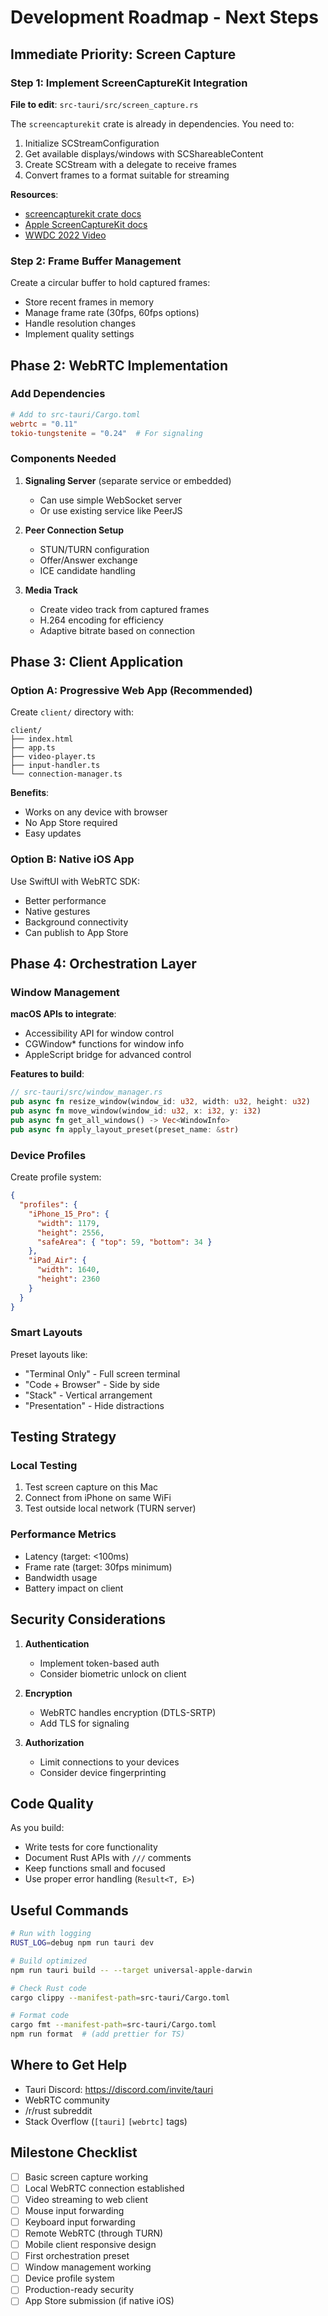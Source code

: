 # Development Roadmap - Next Steps

## Immediate Priority: Screen Capture

### Step 1: Implement ScreenCaptureKit Integration

**File to edit**: `src-tauri/src/screen_capture.rs`

The `screencapturekit` crate is already in dependencies. You need to:

1. Initialize SCStreamConfiguration
2. Get available displays/windows with SCShareableContent
3. Create SCStream with a delegate to receive frames
4. Convert frames to a format suitable for streaming

**Resources**:
- [screencapturekit crate docs](https://docs.rs/screencapturekit/)
- [Apple ScreenCaptureKit docs](https://developer.apple.com/documentation/screencapturekit)
- [WWDC 2022 Video](https://developer.apple.com/videos/play/wwdc2022/10156/)

### Step 2: Frame Buffer Management

Create a circular buffer to hold captured frames:
- Store recent frames in memory
- Manage frame rate (30fps, 60fps options)
- Handle resolution changes
- Implement quality settings

## Phase 2: WebRTC Implementation

### Add Dependencies

```toml
# Add to src-tauri/Cargo.toml
webrtc = "0.11"
tokio-tungstenite = "0.24"  # For signaling
```

### Components Needed

1. **Signaling Server** (separate service or embedded)
   - Can use simple WebSocket server
   - Or use existing service like PeerJS

2. **Peer Connection Setup**
   - STUN/TURN configuration
   - Offer/Answer exchange
   - ICE candidate handling

3. **Media Track**
   - Create video track from captured frames
   - H.264 encoding for efficiency
   - Adaptive bitrate based on connection

## Phase 3: Client Application

### Option A: Progressive Web App (Recommended)

Create `client/` directory with:
```
client/
├── index.html
├── app.ts
├── video-player.ts
├── input-handler.ts
└── connection-manager.ts
```

**Benefits**:
- Works on any device with browser
- No App Store required
- Easy updates

### Option B: Native iOS App

Use SwiftUI with WebRTC SDK:
- Better performance
- Native gestures
- Background connectivity
- Can publish to App Store

## Phase 4: Orchestration Layer

### Window Management

**macOS APIs to integrate**:
- Accessibility API for window control
- CGWindow* functions for window info
- AppleScript bridge for advanced control

**Features to build**:
```rust
// src-tauri/src/window_manager.rs
pub async fn resize_window(window_id: u32, width: u32, height: u32)
pub async fn move_window(window_id: u32, x: i32, y: i32)
pub async fn get_all_windows() -> Vec<WindowInfo>
pub async fn apply_layout_preset(preset_name: &str)
```

### Device Profiles

Create profile system:
```json
{
  "profiles": {
    "iPhone_15_Pro": {
      "width": 1179,
      "height": 2556,
      "safeArea": { "top": 59, "bottom": 34 }
    },
    "iPad_Air": {
      "width": 1640,
      "height": 2360
    }
  }
}
```

### Smart Layouts

Preset layouts like:
- "Terminal Only" - Full screen terminal
- "Code + Browser" - Side by side
- "Stack" - Vertical arrangement
- "Presentation" - Hide distractions

## Testing Strategy

### Local Testing
1. Test screen capture on this Mac
2. Connect from iPhone on same WiFi
3. Test outside local network (TURN server)

### Performance Metrics
- Latency (target: <100ms)
- Frame rate (target: 30fps minimum)
- Bandwidth usage
- Battery impact on client

## Security Considerations

1. **Authentication**
   - Implement token-based auth
   - Consider biometric unlock on client

2. **Encryption**
   - WebRTC handles encryption (DTLS-SRTP)
   - Add TLS for signaling

3. **Authorization**
   - Limit connections to your devices
   - Consider device fingerprinting

## Code Quality

As you build:
- Write tests for core functionality
- Document Rust APIs with `///` comments
- Keep functions small and focused
- Use proper error handling (`Result<T, E>`)

## Useful Commands

```bash
# Run with logging
RUST_LOG=debug npm run tauri dev

# Build optimized
npm run tauri build -- --target universal-apple-darwin

# Check Rust code
cargo clippy --manifest-path=src-tauri/Cargo.toml

# Format code
cargo fmt --manifest-path=src-tauri/Cargo.toml
npm run format  # (add prettier for TS)
```

## Where to Get Help

- Tauri Discord: https://discord.com/invite/tauri
- WebRTC community
- /r/rust subreddit
- Stack Overflow (`[tauri]` `[webrtc]` tags)

## Milestone Checklist

- [ ] Basic screen capture working
- [ ] Local WebRTC connection established
- [ ] Video streaming to web client
- [ ] Mouse input forwarding
- [ ] Keyboard input forwarding
- [ ] Remote WebRTC (through TURN)
- [ ] Mobile client responsive design
- [ ] First orchestration preset
- [ ] Window management working
- [ ] Device profile system
- [ ] Production-ready security
- [ ] App Store submission (if native iOS)
